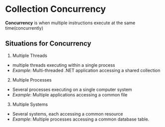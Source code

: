 # Collection Concurrency
__Concurrency__ is when multiple instructions execute at the same time(concurrently)

## Situations for Concurrency
1. Multiple Threads
* multiple threads executing within a single process
* _Example_: Multi-threaded .NET application accessing a shared collection

2. Multiple Processes
* Several processes executing on a single computer system
* _Example_: Multiple applications accessing a common file

3. Multiple Systems
* Several systems, each accessing a common resource
* _Example_: Multiple processes accessing a common database table.